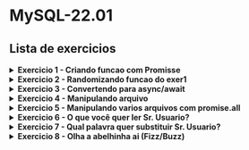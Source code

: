 # MySQL-22.01

## Lista de exercicios

<details>
	<summary><strong>Exercicio 1 - Criando funcao com Promisse</strong></summary><br />
   
Crie uma função que receba três parâmetros e retorna uma Promise.
	
1. Caso algum dos parâmetros recebidos não seja um número, rejeite a Promise com o motivo "Informe apenas números".
2. Caso todos os parâmetros sejam numéricos, some os dois primeiros e multiplique o resultado pelo terceiro ((a + b) * c).
3. Caso o resultado seja menor que 50, rejeite a Promise com o motivo "Valor muito baixo"
4. Caso o resultado seja maior que 50, resolva a Promise com o valor obtido.
</details>

<details>
   <summary><strong>Exercicio 2 - Randomizando funcao do exer1</strong></summary><br />
   
Escreva um código para consumir a função construída no exercício anterior.

	* Gere um número aleatório de 1 a 100 para cada parâmetro que a função recebe. Para gerar um número aleatório, utilize o seguinte trecho de código: Math.floor(Math.random() * 100 + 1).
		* Chame a função do exercício anterior, passando os três números aleatórios como parâmetros.
		* Utilize then e catch para manipular a Promise retornada pela função:
			1. Caso a Promise seja rejeitada, escreva na tela o motivo da rejeição.
			2. Caso a Promise seja resolvida, escreva na tela o resultado do cálculo.
</details>

<details>
   <summary><strong>Exercicio 3 - Convertendo para async/await</strong></summary><br />
   
Reescreva o código do exercício anterior para que utilize async/await.

	  * Lembre-se: a palavra chave await só pode ser utilizada dentro de funções async.
</details>

<details>
	<summary><strong>Exercicio 4 - Manipulando arquivo</strong></summary><br />
   
🚀 Realize o download deste arquivo e salve-o como simpsons.json. Utilize o arquivo baixado para realizar os requisitos abaixo.

	* Você pode utilizar then/catch ou async/await para escrever seu código. Procure não utilizar callbacks.
		* Crie uma função que leia todos os dados do arquivo e imprima cada personagem no formato id - Nome. Por exemplo: 1 - Homer Simpson.
		* Crie uma função que receba o id de uma personagem como parâmetro e retorne uma Promise que é resolvida com os dados da personagem que possui o id informado. Caso não haja uma personagem com o id informado, rejeite a Promise com o motivo "id não encontrado".
		* Crie uma função que altere o arquivo simpsons.json retirando os personagens com id 10 e 6.
		* Crie uma função que leia o arquivo simpsons.json e crie um novo arquivo, chamado simpsonFamily.json, contendo as personagens com id de 1 a 4.
		* Crie uma função que adicione ao arquivo simpsonFamily.json o personagem Nelson Muntz.
		* Crie uma função que substitua o personagem Nelson Muntz pela personagem Maggie Simpson no arquivo simpsonFamily.json.
</details>

<details>
	<summary><strong>Exercicio 5 - Manipulando varios arquivos com promise.all</strong></summary><br />
   
Crie uma função que lê e escreve vários arquivos ao mesmo tempo.

	  * Utilize o Promise.all para manipular vários arquivos ao mesmo tempo.
	  * Dado o seguinte array de strings: ['Finalmente', 'estou', 'usando', 'Promise.all', '!!!'] Faça com que sua função crie um arquivo contendo cada string, sendo o nome de cada arquivo igual a file<index + 1>.txt. Por exemplo, para a string "Finalmente", o nome do arquivo é file1.txt.
	  * Programe sua função para que ela faça a leitura de todos os arquivos criados no item anterior, armazene essa informação e escreva em um arquivo chamado fileAll.txt.

O conteúdo do arquivo fileAll.txt deverá ser Finalmente estou usando Promise.all !!!.

Para os exercícios abaixo, faremos uso de um módulo chamado readline, principalmente de seu método readline.question(). Ele provê uma interface de leitura de dados inserida no terminal. Para mais informações, consulte a documentação.
</details>

<details>
	<summary><strong>Exercicio 6 - O que você quer ler Sr. Usuario?</strong></summary><br />
   
Crie um script que mostre na tela o conteúdo de um arquivo escolhido pela pessoa usuária:

	  * Pergunte à pessoa usuária qual arquivo ela deseja ler.
	  * Leia o arquivo indicado.
	  * Caso o arquivo não exista, exiba na tela "Arquivo inexistente" e encerre a execução do script.
	  * Caso o arquivo exista, escreva seu conteúdo na tela.
</details>

<details>
	<summary><strong>Exercicio 7 - Qual palavra quer substituir Sr. Usuario?</strong></summary><br />
   
Crie um script que substitua uma palavra por outra em um arquivo escolhido pela pessoa usuária:

	  * Pergunte à pessoa usuária qual arquivo ela deseja utilizar.
	  * Leia o arquivo.
	  * Caso o arquivo não exista, exiba um erro na tela e encerre a execução do script.
	  * Caso o arquivo exista, solicite a palavra a ser substituída.
	  * Solicite a nova palavra, que substituirá a palavra anterior.
	  * Imprima na tela o conteúdo do arquivo com as palavras já substituídas.
	  * Pergunte o nome do arquivo de destino.
	  * Salve o novo arquivo no caminho de destino.

Dica: Utilize a classe RegExp do JS para substituir todas as ocorrências da palavra com replace(new RegExp(palavra, 'g'), novaPalavra).
</details>

<details>
	<summary><strong>Exercicio 8 - Olha a abelhinha ai (Fizz/Buzz)</strong></summary><br />
   
Escreva uma função que receba um número inteiro maior que 0 e retorne uma Promise.

	  * Se o número for múltiplo de 3, resolva a Promise com o valor "Fizz".
	  * Se o número for múltiplo de 5, resolva a Promise com o valor "Buzz".
	  * Se o número for múltiplo de 3 e 5, resolva a Promise com o valor "FizzBuzz".
	  * Caso contrário, rejeite a Promise com o valor do número.
</details>
